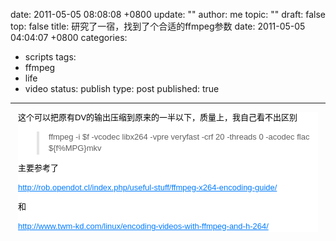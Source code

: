 date: 2011-05-05 08:08:08 +0800
update: ""
author: me
topic: ""
draft: false
top: false
title: 研究了一宿，找到了个合适的ffmpeg参数
date: 2011-05-05 04:04:07 +0800
categories:
- scripts
tags:
- ffmpeg
- life
- video
status: publish
type: post
published: true
---
<p>

<div style="color: #000000; font-family: 'Lucida Grande', Verdana, Arial, Helvetica, sans-serif; font-size: 13px; margin-top: 8px; margin-right: 12px; margin-bottom: 8px; margin-left: 12px; background-image: url(http://assets.tumblr.com/images/input_bg.gif); background-attachment: initial; background-origin: initial; background-clip: initial; background-color: #ffffff; line-height: 1.4; font-weight: normal; background-position: 50% 0%; background-repeat: repeat no-repeat; padding: 0px;">

<p>这个可以把原有DV的输出压缩到原来的一半以下，质量上，我自己看不出区别</p>

<blockquote style="border-left-style: solid; border-left-width: 4px; border-left-color: #e4e4e4; margin-left: 30px; padding-left: 15px;"><p>ffmpeg -i $f -vcodec libx264 -vpre veryfast -crf 20 -threads 0 -acodec flac ${f%MPG}mkv</p>

</blockquote>

<p>主要参考了</p>

<p><a style="color: #007bff;" href="http://rob.opendot.cl/index.php/useful-stuff/ffmpeg-x264-encoding-guide/">http://rob.opendot.cl/index.php/useful-stuff/ffmpeg-x264-encoding-guide/</a></p>

<p>和</p>

<p><a style="color: #007bff;" href="http://www.twm-kd.com/linux/encoding-videos-with-ffmpeg-and-h-264/">http://www.twm-kd.com/linux/encoding-videos-with-ffmpeg-and-h-264/</a></p>

<div></div>

</div>
